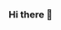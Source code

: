 ### Hi there 👋

<!--
**RoscasAg/RoscasAg** is a ✨ _special_ ✨ repository because its `README.md` (this file) appears on your GitHub profile.

Here are some ideas to get you started:

- 👋 ¡Hola! Soy un apasionado programador Java Junior de Barcelona, con una sólida base en Desarrollo de Aplicaciones Web (DaW). Aunque ya cuento con este título, mi sed de conocimiento no se detiene aquí. Estoy en un camino continuo de formación y especialización en Java, buscando siempre profundizar más en este fascinante mundo de la programación.
🚀 Mi objetivo es claro: quiero destacar. Tengo un gran entusiasmo por aprender y una inmensa curiosidad por explorar nuevas tecnologías y metodologías. Estoy ansioso por sumergirme en proyectos desafiantes que no solo me permitan aplicar lo que he aprendido, sino que también me empujen a expandir mis horizontes y adquirir nuevas habilidades.
🌍 Soy un firme creyente en las ventajas del teletrabajo y los modelos híbridos. Estos enfoques no solo ofrecen flexibilidad, sino que también abren la puerta a colaboraciones más diversas y enriquecedoras. Estoy convencido de que la innovación y la creatividad florecen cuando las personas pueden trabajar en un entorno que se adapta a sus necesidades y estilos de vida.
💡 Estoy en busca de oportunidades que me permitan contribuir con mi pasión por la programación y mi compromiso con el aprendizaje continuo. Me entusiasma la idea de formar parte de equipos que valoran la innovación, la colaboración y el crecimiento personal y profesional.
Si estás buscando a alguien dedicado, con ganas de crecer y contribuir a tu equipo, ¡me encantaría conectar contigo!
